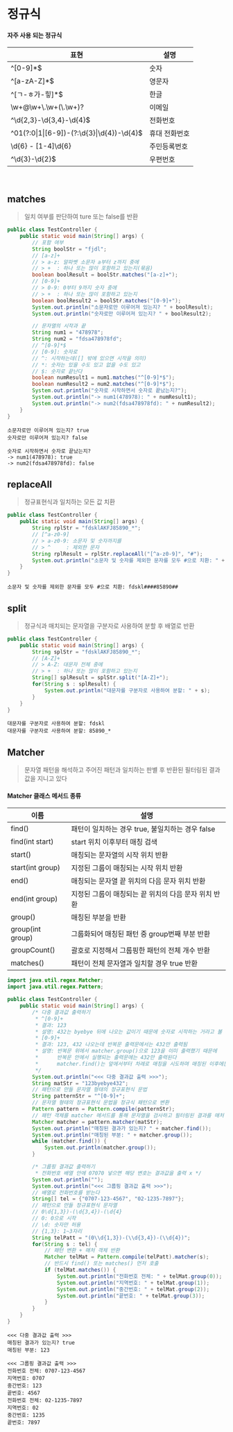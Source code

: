 # 정규식
#### 자주 사용 되는 정규식
표현|설명
---|---
^[0-9]*$|숫자
^[a-zA-Z]*$|영문자
^[ㄱ-ㅎ가-힣]*$ |한글
\\w+@\\w+\\.\\w+(\\.\\w+)?|이메일
^\d{2,3}-\d{3,4}-\d{4}$|전화번호
^01(?:0\|1\|[6-9])-(?:\d{3}\|\d{4})-\d{4}$|휴대 전화번호
\d{6} \- [1-4]\d{6}|주민등록번호
^\d{3}-\d{2}$|우편번호

<br>

## matches
> 일치 여부를 판단하여 ture 또는 false를 반환
``` Java
public class TestController {
    public static void main(String[] args) {
        // 포함 여부
        String boolStr = "fjdl";
        // [a-z]+
        // > a-z: 알파벳 소문자 a부터 z까지 중에
        // > +  : 하나 또는 많이 포함하고 있는지(묶음)
        boolean boolResult = boolStr.matches("[a-z]+");
        // [0-9]+
        // > 0-9: 0부터 9까지 숫자 중에
        // > +  : 하나 또는 많이 포함하고 있는지
        boolean boolResult2 = boolStr.matches("[0-9]+");
        System.out.println("소문자로만 이루어져 있는지? " + boolResult);
        System.out.println("숫자로만 이루어져 있는지? " + boolResult2);

        // 문자열의 시작과 끝
        String num1 = "478978";
        String num2 = "fdsa478978fd";
        // ^[0-9]*$
        // [0-9]: 숫자로
        // ^: 시작하는데([] 밖에 있으면 시작을 의미)
        // *: 숫자는 있을 수도 있고 없을 수도 있고
        // $: 숫자로 끝난다
        boolean numResult1 = num1.matches("^[0-9]*$");
        boolean numResult2 = num2.matches("^[0-9]*$");
        System.out.println("숫자로 시작하면서 숫자로 끝났는지?");
        System.out.println("-> num1(478978): " + numResult1);
        System.out.println("-> num2(fdsa478978fd): " + numResult2);
    }
}

```
```
소문자로만 이루어져 있는지? true
숫자로만 이루어져 있는지? false

숫자로 시작하면서 숫자로 끝났는지?
-> num1(478978): true
-> num2(fdsa478978fd): false
```

## replaceAll 
> 정규표현식과 일치하는 모든 값 치환
``` Java
public class TestController {
    public static void main(String[] args) {
        String rplStr = "fdsklAKFJ85890_*";
        // [^a-z0-9]
        // > a-z0-9: 소문자 및 숫자까지를
        // > ^     : 제외한 문자
        String rplResult = rplStr.replaceAll("[^a-z0-9]", "#");
        System.out.println("소문자 및 숫자를 제외한 문자를 모두 #으로 치환: " + rplResult);
    }
}
```
```
소문자 및 숫자를 제외한 문자를 모두 #으로 치환: fdskl####85890##
```

## split
> 정규식과 매치되는 문자열을 구분자로 사용하여 분할 후 배열로 반환
``` Java
public class TestController {
    public static void main(String[] args) {
        String splStr = "fdsklAKFJ85890_*";
        // [A-Z]+
        // > A-Z: 대문자 전체 중에
        // > +  : 하나 또는 많이 포함하고 있는지
        String[] splResult = splStr.split("[A-Z]+");
        for(String s : splResult) {
            System.out.println("대문자를 구분자로 사용하여 분할: " + s);
        }
    }
}
```
```
대문자를 구분자로 사용하여 분할: fdskl
대문자를 구분자로 사용하여 분할: 85890_*
```

## Matcher
> 문자열 패턴을 해석하고 주어진 패턴과 일치하는 판별 후 반환된 필터링된 결과값을 지니고 있다
 
#### Matcher 클래스 메서드 종류 
이름|설명
---|---
find()|패턴이 일치하는 경우 true, 불일치하는 경우 false
find(int start)|start 위치 이후부터 매칭 검색
start()|매칭되는 문자열의 시작 위치 반환
start(int group)|지정된 그룹이 매칭되는 시작 위치 반환
end()|매칭되는 문자열 끝 위치의 다음 문자 위치 반환
end(int group)|지정된 그룹이 매칭되는 끝 위치의 다음 문자 위치 반환
group()|매칭된 부분을 반환
group(int group)|그룹화되어 매칭된 패턴 중 group번째 부분 반환
groupCount()|괄호로 지정해서 그룹핑한 패턴의 전체 개수 반환
matches()|패턴이 전체 문자열과 일치할 경우 true 반환

``` Java
import java.util.regex.Matcher;
import java.util.regex.Pattern;

public class TestController {
    public static void main(String[] args) {
        /* 다중 결과값 출력하기
         * ^[0-9]+
         * 결과: 123
         * 설명: 432는 byebye 뒤에 나오는 값이기 때문에 숫자로 시작하는 거라고 볼 수 없다
         * [0-9]+
         * 결과: 123, 432 나오는데 반복문 출력문에서는 432만 출력됨
         * 설명: 반복문 위에서 matcher.group()으로 123을 이미 출력했기 때문에
         *      반복문 안에서 실행되는 출력문에는 432만 출력된다
         *      matcher.find()는 앞에서부터 차례로 매칭을 시도하며 매칭된 이후에는 그 다음 위치부터 찾기 시작
         */
        System.out.println("<<< 다중 결과값 출력 >>>");
        String matStr = "123byebye432";
        // 패턴으로 만들 문자열 형태의 정규표현식 문법
        String patternStr = "^[0-9]+";
        // 문자열 형태의 정규표현식 문법을 정규식 패턴으로 변환
        Pattern pattern = Pattern.compile(patternStr);
        // 패턴 객체를 matcher 메서드를 통해 문자열을 검사하고 필터링된 결과를 매처 객체로 반환
        Matcher matcher = pattern.matcher(matStr);
        System.out.println("매칭된 결과가 있는지? " + matcher.find());
        System.out.println("매칭된 부분: " + matcher.group());
        while (matcher.find()) {
            System.out.println(matcher.group());
        }

        /* 그룹핑 결과값 출력하기
         * 전화번호 배열 안에 07070 넣으면 해당 변호는 결과값을 출력 x */
        System.out.println("");
        System.out.println("<<< 그룹핑 결과값 출력 >>>");
        // 배열로 전화번호를 받는다
        String[] tel = {"0707-123-4567", "02-1235-7897"};
        // 패턴으로 만들 정규표현식 문자열
        // 0\d{1,3})-(\d{3,4})-(\d{4}
        // 0: 0으로 시작
        // \d: 숫자만 허용
        // {1,3}: 1~3자리
        String telPatt = "(0\\d{1,3})-(\\d{3,4})-(\\d{4})";
        for(String s : tel) {
            // 패턴 변환 + 매처 객체 반환
            Matcher telMat = Pattern.compile(telPatt).matcher(s);
            // 반드시 find() 또는 matches() 먼저 호출
            if (telMat.matches()) {
                System.out.println("전화번호 전체: " + telMat.group(0));   // 전체
                System.out.println("지역번호: " + telMat.group(1));       // 그룹 1
                System.out.println("중간번호: " + telMat.group(2));       // 그룹 2
                System.out.println("끝번호: " + telMat.group(3));        // 그룹 3
            }
        }
    }
}
```
```
<<< 다중 결과값 출력 >>>
매칭된 결과가 있는지? true
매칭된 부분: 123

<<< 그룹핑 결과값 출력 >>>
전화번호 전체: 0707-123-4567
지역번호: 0707
중간번호: 123
끝번호: 4567
전화번호 전체: 02-1235-7897
지역번호: 02
중간번호: 1235
끝번호: 7897
```